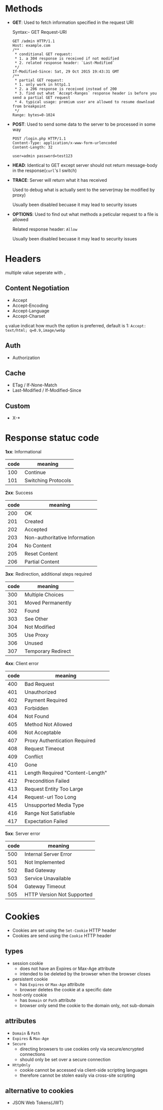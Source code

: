 # Methods

- __GET__: Used to fetch information specified in the request URI

    Syntax:- GET Request-URI

    ```
    GET /admin HTTP/1.1
    Host: example.com
    /**
     * conditional GET request:
     * 1. a 304 response is received if not modified
     * 2. related response header: `Last-Modified`
     */
    If-Modified-Since: Sat, 29 Oct 2015 19:43:31 GMT
    /**
     * partial GET request:
     * 1. only work in http1.1
     * 2. a 206 response is received instead of 200
     * 3. find out what `Accept-Ranges` response header is before you send a partial GET request
     * 4. typical usage: premium user are allowed to resume download from breakpoint
     */
    Range: bytes=0-1024
    ```

- __POST__: Used to send some data to the server to be processed in some way

    ```
    POST /login.php HTTP/1.1
    Content-Type: application/x-www-form-urlencoded
    Content-Length: 32

    user=admin password=test123
    ```

- __HEAD__: Identical to GET except server should not return message-body in the response(`curl`'s I switch)

- __TRACE__: Server will return what it has received

    Used to debug what is actually sent to the server(may be modified by proxy)

    Usually been disabled becuase it may lead to security issues

- __OPTIONS__: Used to find out what methods a peticular request to a file is allowed

    Related response header: `Allow`

    Usually been disabled becuase it may lead to security issues


# Headers
multiple value seperate with `,`

## Content Negotiation
- Accept
- Accept-Encoding
- Accept-Language
- Accept-Charset

`q` value indicat how much the option is preferred, default is 1:
`Accept: text/html; q=0.9,image/webp`

## Auth

- Authorization

## Cache

- ETag / If-None-Match
- Last-Modified / If-Modified-Since

## Custom

- X-*

# Response statuc code

__1xx__: Informational

|code|meaning            |
|----|-------------------|
|100 |Continue           |
|101 |Switching Protocols|

__2xx__: Success

|code|meaning                      |
|----|-----------------------------|
|200 |OK                           |
|201 |Created                      |
|202 |Accepted                     |
|203 |Non-authoritative Information|
|204 |No Content                   |
|205 |Reset Content                |
|206 |Partial Content              |

__3xx__: Redirection, additional steps required

|code|meaning           |
|----|------------------|
|300 |Multiple Choices  |
|301 |Moved Permanently |
|302 |Found             |
|303 |See Other         |
|304 |Not Modified      |
|305 |Use Proxy         |
|306 |Unused            |
|307 |Temporary Redirect|

__4xx__: Client error

|code|meaning                         |
|----|--------------------------------|
|400 |Bad Request                     |
|401 |Unauthorized                    |
|402 |Payment Required                |
|403 |Forbidden                       |
|404 |Not Found                       |
|405 |Method Not Allowed              |
|406 |Not Acceptable                  |
|407 |Proxy Authentication Required   |
|408 |Request Timeout                 |
|409 |Conflict                        |
|410 |Gone                            |
|411 |Length Required "Content-Length"|
|412 |Precondition Failed             |
|413 |Request Entity Too Large        |
|414 |Request-url Too Long            |
|415 |Unsupported Media Type          |
|416 |Range Not Satisfiable           |
|417 |Expectation Failed              |

__5xx__: Server error

|code|meaning                   |
|----|--------------------------|
|500 |Internal Server Error     |
|501 |Not Implemented           |
|502 |Bad Gateway               |
|503 |Service Unavailable       |
|504 |Gateway Timeout           |
|505 |HTTP Version Not Supported|


# Cookies
- Cookies are set using the `Set-Cookie` HTTP header
- Cookies are send using the `Cookie` HTTP header

## types
- session cookie
    + does not have an Expires or Max-Age attribute
    + intended to be deleted by the browser when the browser closes
- persistent cookie
    + has `Expires` or `Max-Age` attribute
    + browser deletes the cookie at a specific date
- host-only cookie
    + has `Domain` or `Path` attribute
    + browser only send the cookie to the domain only, not sub-domain

## attributes
- `Domain` & `Path`
- `Expires` & `Max-Age`
- `Secure`
    + directing browsers to use cookies only via secure/encrypted connections
    + should only be set over a secure connection
- `HttpOnly`
    + cookie cannot be accessed via client-side scripting languages
    + therefore cannot be stolen easily via cross-site scripting

## alternative to cookies
- JSON Web Tokens(JWT)